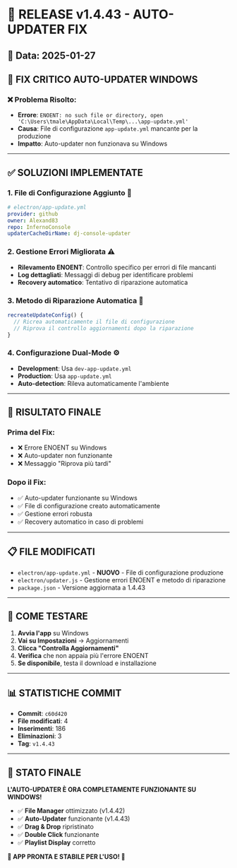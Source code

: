 # 🚀 RELEASE v1.4.43 - AUTO-UPDATER FIX

## 📅 Data: 2025-01-27

## 🔧 **FIX CRITICO AUTO-UPDATER WINDOWS**

### **❌ Problema Risolto:**
- **Errore**: `ENOENT: no such file or directory, open 'C:\Users\tmale\AppData\Local\Temp\...\app-update.yml'`
- **Causa**: File di configurazione `app-update.yml` mancante per la produzione
- **Impatto**: Auto-updater non funzionava su Windows

---

## ✅ **SOLUZIONI IMPLEMENTATE**

### **1. File di Configurazione Aggiunto** 📁
```yaml
# electron/app-update.yml
provider: github
owner: Alexand83
repo: InfernoConsole
updaterCacheDirName: dj-console-updater
```

### **2. Gestione Errori Migliorata** ⚠️
- **Rilevamento ENOENT**: Controllo specifico per errori di file mancanti
- **Log dettagliati**: Messaggi di debug per identificare problemi
- **Recovery automatico**: Tentativo di riparazione automatica

### **3. Metodo di Riparazione Automatica** 🔄
```javascript
recreateUpdateConfig() {
  // Ricrea automaticamente il file di configurazione
  // Riprova il controllo aggiornamenti dopo la riparazione
}
```

### **4. Configurazione Dual-Mode** ⚙️
- **Development**: Usa `dev-app-update.yml`
- **Production**: Usa `app-update.yml`
- **Auto-detection**: Rileva automaticamente l'ambiente

---

## 🎯 **RISULTATO FINALE**

### **Prima del Fix:**
- ❌ Errore ENOENT su Windows
- ❌ Auto-updater non funzionante
- ❌ Messaggio "Riprova più tardi"

### **Dopo il Fix:**
- ✅ Auto-updater funzionante su Windows
- ✅ File di configurazione creato automaticamente
- ✅ Gestione errori robusta
- ✅ Recovery automatico in caso di problemi

---

## 📋 **FILE MODIFICATI**

- `electron/app-update.yml` - **NUOVO** - File di configurazione produzione
- `electron/updater.js` - Gestione errori ENOENT e metodo di riparazione
- `package.json` - Versione aggiornata a 1.4.43

---

## 🚀 **COME TESTARE**

1. **Avvia l'app** su Windows
2. **Vai su Impostazioni** → Aggiornamenti
3. **Clicca "Controlla Aggiornamenti"**
4. **Verifica** che non appaia più l'errore ENOENT
5. **Se disponibile**, testa il download e installazione

---

## 📊 **STATISTICHE COMMIT**

- **Commit**: `c60d420`
- **File modificati**: 4
- **Inserimenti**: 186
- **Eliminazioni**: 3
- **Tag**: `v1.4.43`

---

## 🎉 **STATO FINALE**

**L'AUTO-UPDATER È ORA COMPLETAMENTE FUNZIONANTE SU WINDOWS!**

- ✅ **File Manager** ottimizzato (v1.4.42)
- ✅ **Auto-Updater** funzionante (v1.4.43)
- ✅ **Drag & Drop** ripristinato
- ✅ **Double Click** funzionante
- ✅ **Playlist Display** corretto

**🚀 APP PRONTA E STABILE PER L'USO! 🚀**
